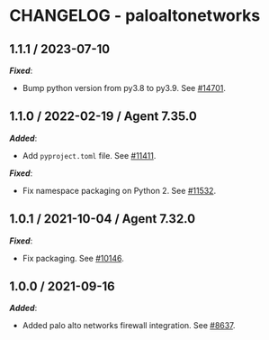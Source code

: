 # CHANGELOG - paloaltonetworks

## 1.1.1 / 2023-07-10

***Fixed***:

* Bump python version from py3.8 to py3.9. See [#14701](https://github.com/DataDog/integrations-core/pull/14701).

## 1.1.0 / 2022-02-19 / Agent 7.35.0

***Added***: 

* Add `pyproject.toml` file. See [#11411](https://github.com/DataDog/integrations-core/pull/11411).

***Fixed***: 

* Fix namespace packaging on Python 2. See [#11532](https://github.com/DataDog/integrations-core/pull/11532).


## 1.0.1 / 2021-10-04 / Agent 7.32.0

***Fixed***: 

* Fix packaging. See [#10146](https://github.com/DataDog/integrations-core/pull/10146).


## 1.0.0 / 2021-09-16

***Added***: 

* Added palo alto networks firewall integration. See [#8637](https://github.com/DataDog/integrations-core/pull/8637).


